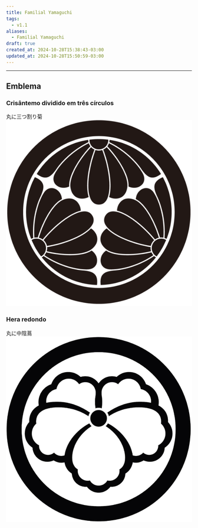 ```yaml
---
title: Familial Yamaguchi
tags:
  - v1.1
aliases:
  - Familial Yamaguchi
draft: true
created_at: 2024-10-28T15:38:43-03:00
updated_at: 2024-10-28T15:50:59-03:00
---
```



---

## Emblema
### Crisântemo dividido em três círculos
丸に三つ割り菊
![Crisântemo dividido em três círculos](assets/images/2024/Crisantemo_dividido_em_tres_circulos.png)

### Hera redondo
丸に中陰蔦
![Hera redondo](assets/images/2024/Hera_redondo.jpg)